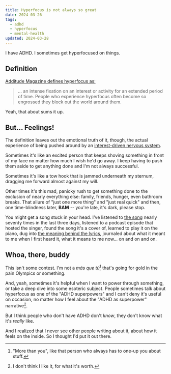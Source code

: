 ```yaml
---
title: Hyperfocus is not always so great
date: 2024-03-26
tags:
  - adhd
  - hyperfocus
  - mental-health
updated: 2024-03-28
---
```


I have ADHD.
I sometimes get hyperfocused on things.

<!--more-->

## Definition

[Additude Magazine defines hyperfocus as:](https://www.additudemag.com/understanding-adhd-hyperfocus/)

> ... an intense fixation on an interest or activity for an extended period of time. People who experience hyperfocus often become so engrossed they block out the world around them.

Yeah, that about sums it up.

## But... Feelings!

The definition leaves out the emotional truth of it, though, the actual experience of being pushed around by an [interest-driven nervous system](https://www.additudemag.com/adhd-brain-chemistry-video/).

Sometimes it's like an excited person that keeps shoving something in front of my face no matter how much I wish he'd go away.
I keep having to push them aside to get anything done and I'm not always successful.

Sometimes it's like a tow hook that is jammed underneath my sternum, dragging me forward almost against my will.

Other times it's this mad, panicky rush to get something done to the exclusion of nearly everything else: family, friends, hunger, even bathroom breaks.
That allure of "just one more thing" and "just real quick" and then, one time-blindness later, **BAM** -- you're late, it's dark, please stop.

You might get a song stuck in your head.
I've listened to [the song](/blog/breakaway/) nearly seventy times in the last three days, listened to a podcast episode that hosted the singer, found the song it's a cover of, learned to play it on the piano, dug into [the meaning behind the lyrics](https://www.theguardian.com/music/2014/dec/02/breakaway-by-big-pig-fighting-fate-and-longing-for-freedom), journaled about what it meant to me when I first heard it, what it means to me now... on and on and on.

## Whoa, there, buddy

This isn't some contest.
I'm not a *más que tú*[^1] that's going for gold in the pain Olympics or something.

And, yeah, sometimes it's helpful when I want to power through something, or take a deep dive into some esoteric subject.
People sometimes talk about hyperfocus as one of the "ADHD superpowers" and I can't deny it's useful on occasion, no matter how I feel about the "ADHD as superpower" narrative[^2].

But I think people who don't have ADHD don't *know*, they don't know what it's *really* like.

And I realized that I never see other people writing about it, about how it feels on the inside.
So I thought I'd put it out there.

[^1]: "More than you", like that person who always has to one-up you about stuff.
[^2]: I don't think I like it, for what it's worth.
